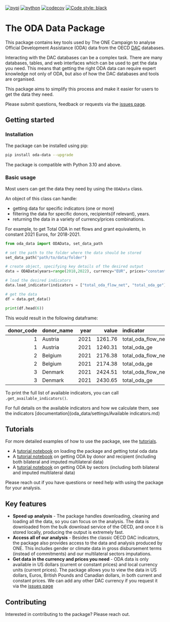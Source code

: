 [![pypi](https://img.shields.io/pypi/v/oda_data.svg)](https://pypi.org/project/oda_data/)
[![python](https://img.shields.io/pypi/pyversions/oda_data.svg)](https://pypi.org/project/oda_data/)
[![codecov](https://codecov.io/gh/ONEcampaign/oda_data_package/branch/main/graph/badge.svg?token=G8N8BWWPL8)](https://codecov.io/gh/ONEcampaign/oda_data_package)
[![Code style: black](https://img.shields.io/badge/code%20style-black-000000.svg)](https://github.com/psf/black)

# The ODA Data Package
This package contains key tools used by The ONE Campaign to analyse Official Development Assistance (ODA) data from
the OECD [DAC](https://www.oecd.org/dac/stats/) databases.

Interacting with the DAC databases can be a complex task. There are many databases, tables, and web interfaces which
can be used to get the data you need. This means that getting the right ODA data can require expert knowledge not only
of ODA, but also of how the DAC databases and tools are organised.

This package aims to simplify this process and make it easier for users to get the data they need.

Please submit questions, feedback or requests via 
the [issues page](https://github.com/ONEcampaign/oda_data_package/issues).

## Getting started

### Installation
The package can be installed using pip:

```bash
pip install oda-data --upgrade
```

The package is compatible with Python 3.10 and above.

### Basic usage

Most users can get the data they need by using the `ODAData` class.

An object of this class can handle:
- getting data for specific indicators (one or more)
- filtering the data for specific donors, recipients(if relevant), years.
- returning the data in a variety of currency/prices combinations.

For example, to get Total ODA in net flows and grant equivalents, in constant 2021 Euros, for 2018-2021.

```python
from oda_data import ODAData, set_data_path

# set the path to the folder where the data should be stored
set_data_path("path/to/data/folder")

# create object, specifying key details of the desired output
data = ODAData(years=range(2018,2022), currency="EUR", prices="constant", base_year=2021)

# load the desired indicators
data.load_indicator(indicators = ["total_oda_flow_net", "total_oda_ge"])

# get the data
df = data.get_data()

print(df.head(6))
```
This would result in the following dataframe:

|      donor_code | donor_name   |   year |   value | indicator          | currency   | prices   |
|----------------:|:-------------|-------:|--------:|:-------------------|:-----------|:---------|
|               1 | Austria      |   2021 | 1261.76 | total_oda_flow_net | EUR        | constant |
|               1 | Austria      |   2021 | 1240.31 | total_oda_ge       | EUR        | constant |
|               2 | Belgium      |   2021 | 2176.38 | total_oda_flow_net | EUR        | constant |
|               2 | Belgium      |   2021 | 2174.38 | total_oda_ge       | EUR        | constant |
|               3 | Denmark      |   2021 | 2424.51 | total_oda_flow_net | EUR        | constant |
|               3 | Denmark      |   2021 | 2430.65 | total_oda_ge       | EUR        | constant |


To print the full list of available indicators, you can call `.get_available_indicators()`.

For full details on the available indicators and how we calculate them,
see the indicators [documentation](oda_data/settings/Available indicators.md)

## Tutorials
For more detailed examples of how to use the package, see the [tutorials](tutorials).
- A [tutorial notebook](tutorials/1.%20total_donor_oda.ipynb) on loading the package and getting total oda data
- A [tutorial notebook](tutorials/2.%20total_recipient_oda_by_donor.ipynb) on getting ODA by donor and recipient
  (including both bilateral and imputed multilateral data)
- A [tutorial notebook](tutorials/3.%20sector_analysis_by_donor_and_recipient.ipynb) on getting ODA by sectors
  (including both bilateral and imputed multilateral data)

Please reach out if you have questions or need help with using the package for your analysis.

## Key features

- **Speed up analysis** - The package handles downloading, cleaning and loading all the data, so you can focus on the 
analysis. The data is downloaded from the bulk download service of the OECD, and once it is stored locally, producing
the output is extremely fast.
- **Access all of our analysis** - Besides the classic OECD DAC indicators, the package also provides access to the
data and analysis produced by ONE. This includes gender or climate data in gross disbursement terms (instead of
commitments) and our multilateral sectors imputations.
- **Get data in the currency and prices you need** - ODA data is only available in US dollars (current or constant 
prices) and local currency units (current prices). The package allows you to view the data in US dollars, Euros,
British Pounds and Canadian dollars, in both current and constant prices. We can add any other DAC currency if you
request it via the [issues page](https://github.com/ONEcampaign/oda_data_package/issues)

## Contributing
Interested in contributing to the package? Please reach out.
